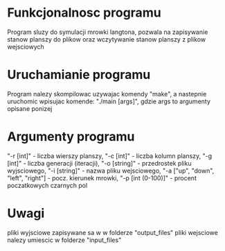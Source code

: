 # Funkcjonalnosc programu
Program sluzy do symulacji mrowki langtona,<bl>
pozwala na zapisywanie stanow planszy do plikow
oraz wczytywanie stanow planszy z plikow wejsciowych

# Uruchamianie programu
Program nalezy skompilowac uzywajac komendy "make",
a nastepnie uruchomic wpisujac komende:
"./main [args]", gdzie args to argumenty opisane ponizej

# Argumenty programu
"-r [int]" - liczba wierszy planszy, 
"-c [int]" - liczba kolumn planszy, 
"-g [int]" - liczba generacji (iteracji),
"-o [string]" - przedrostek pliku wyjsciowego,
"-i [string]" - nazwa pliku wejsciowego,
"-a ["up", "down", "left", "right"] - pocz. kierunek mrowki,
"-p [int (0-100)]" - procent poczatkowych czarnych pol

# Uwagi
pliki wyjsciowe zapisywane sa w w folderze "output_files"
pliki wejsciowe nalezy umiescic w folderze "input_files"



